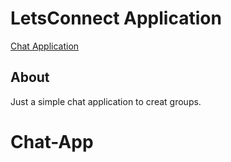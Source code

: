 # LetsConnect Application

[Chat Application](https://lets-connect-123.netlify.app/)

## About

Just a simple chat application to creat groups.

# Chat-App
